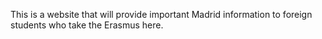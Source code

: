 This is a website that will provide important Madrid information to foreign students who take the Erasmus here.
